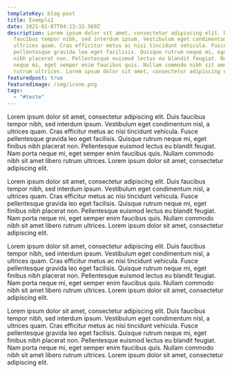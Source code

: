 ```yaml
---
templateKey: blog-post
title: Exemplo1
date: 2021-02-07T04:13:33.569Z
description: Lorem ipsum dolor sit amet, consectetur adipiscing elit. Duis
  faucibus tempor nibh, sed interdum ipsum. Vestibulum eget condimentum nisl, a
  ultrices quam. Cras efficitur metus ac nisi tincidunt vehicula. Fusce
  pellentesque gravida leo eget facilisis. Quisque rutrum neque mi, eget finibus
  nibh placerat non. Pellentesque euismod lectus eu blandit feugiat. Nam porta
  neque mi, eget semper enim faucibus quis. Nullam commodo nibh sit amet libero
  rutrum ultrices. Lorem ipsum dolor sit amet, consectetur adipiscing elit.
featuredpost: true
featuredimage: /img/icone.png
tags:
  - "#teste"
---
```

<!--StartFragment-->

Lorem ipsum dolor sit amet, consectetur adipiscing elit. Duis faucibus tempor nibh, sed interdum ipsum. Vestibulum eget condimentum nisl, a ultrices quam. Cras efficitur metus ac nisi tincidunt vehicula. Fusce pellentesque gravida leo eget facilisis. Quisque rutrum neque mi, eget finibus nibh placerat non. Pellentesque euismod lectus eu blandit feugiat. Nam porta neque mi, eget semper enim faucibus quis. Nullam commodo nibh sit amet libero rutrum ultrices. Lorem ipsum dolor sit amet, consectetur adipiscing elit.

<!--EndFragment--><!--StartFragment-->

Lorem ipsum dolor sit amet, consectetur adipiscing elit. Duis faucibus tempor nibh, sed interdum ipsum. Vestibulum eget condimentum nisl, a ultrices quam. Cras efficitur metus ac nisi tincidunt vehicula. Fusce pellentesque gravida leo eget facilisis. Quisque rutrum neque mi, eget finibus nibh placerat non. Pellentesque euismod lectus eu blandit feugiat. Nam porta neque mi, eget semper enim faucibus quis. Nullam commodo nibh sit amet libero rutrum ultrices. Lorem ipsum dolor sit amet, consectetur adipiscing elit.

<!--EndFragment--><!--StartFragment-->

Lorem ipsum dolor sit amet, consectetur adipiscing elit. Duis faucibus tempor nibh, sed interdum ipsum. Vestibulum eget condimentum nisl, a ultrices quam. Cras efficitur metus ac nisi tincidunt vehicula. Fusce pellentesque gravida leo eget facilisis. Quisque rutrum neque mi, eget finibus nibh placerat non. Pellentesque euismod lectus eu blandit feugiat. Nam porta neque mi, eget semper enim faucibus quis. Nullam commodo nibh sit amet libero rutrum ultrices. Lorem ipsum dolor sit amet, consectetur adipiscing elit.

<!--EndFragment--><!--StartFragment-->

Lorem ipsum dolor sit amet, consectetur adipiscing elit. Duis faucibus tempor nibh, sed interdum ipsum. Vestibulum eget condimentum nisl, a ultrices quam. Cras efficitur metus ac nisi tincidunt vehicula. Fusce pellentesque gravida leo eget facilisis. Quisque rutrum neque mi, eget finibus nibh placerat non. Pellentesque euismod lectus eu blandit feugiat. Nam porta neque mi, eget semper enim faucibus quis. Nullam commodo nibh sit amet libero rutrum ultrices. Lorem ipsum dolor sit amet, consectetur adipiscing elit.

<!--EndFragment-->